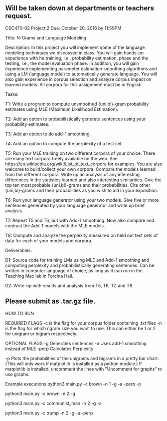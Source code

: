 Will be taken down at departments or teachers request.
-------------------------------------------------------

CSC470-02
Project 2
Due: October 20, 2016 by 11:59PM

Title: N-Grams and Language Modeling 

Description: In this project you will implement some of the language modeling techniques we discussed in class. You will gain hands-on experience with he training, i.e., probability estimation, phase and the testing, i.e., the model evaluation phase. In addition, you will gain experience implementing parameter estimation smoothing algorithms and using a LM (language model) to automatically generate language. You will also gain experience in corpus selection and analyze corpus impact on learned models. All corpora for this assignment must be in English.

Tasks:

T1: Write a program to compute unsmoothed {uni,bi}-gram probability estimates using MLE (Maximum Likelihood Estimation). 

T2: Add an option to probabilistically generate sentences using your probability estimates. 

T3: Add an option to do add-1 smoothing. 

T4: Add an option to compute the perplexity of a test set. 

T5: Run your MLE training on two different corpora of your choice. There are many text corpora freely available on the web. See https://en.wikipedia.org/wiki/List_of_text_corpora for examples. You are also welcome to build/collect your own corpora. Compare the models learned from the different corpora. Write up an analysis of any interesting differences in the statistics learned and also interesting similarities. Give the top ten most probable {uni,bi}-grams and their probabilities. Cite other {uni,bi}-grams and their probabilities as you wish to aid in your exposition.

T6: Run your language generator using your two models. Give five or more sentences generated by your language generator and write up brief analysis.

T7: Repeat T5 and T6, but with Add-1 smoothing. Now also compare and contrast the Add-1 models with the MLE models. 

T8: Compute and analyze the perplexity measured on held out test sets of data for each of your models and corpora. 

Deliverables:

D1: Source code for training LMs using MLE and Add-1 smoothing and computing perplexity and probabilistically generating sentences. Can be written in computer language of choice, as long as it can run in the Teaching Mac lab in Forcina Hall. 

D2: Write-up with results and analysis from T5, T6, T7, and T8.


Please submit as .tar.gz file.
--------------------------------------------------------------------------------------------------


HOW TO RUN

REQUIRED FLAGS
-c is the flag for your corpus folder containing .txt files
-n is the flag for which ngram size you want to use. This can either be 1 or 2 for unigram or bigram respectively.


OPTIONAL FLAGS
-g Generates sentences
-a Uses add-1 smoothing instead of MLE
-perp Calculates Perplexity

-p Plots the probabilities of the unigrams and bigrams in a pretty bar chart. 
(This will only work if matplotlib is installed as a python module.) If matplotlib is installed, uncomment the lines with "Uncomment for graphs" to use graphs.


Example executions
python3 main.py -c brown -n 1 -g -a -perp -p

python3 main.py -c brown -n 2 -g

python3 main.py -c communist_man -n 2 -g -a 

python3 main.py -c trump -n 2 -g -a -perp


